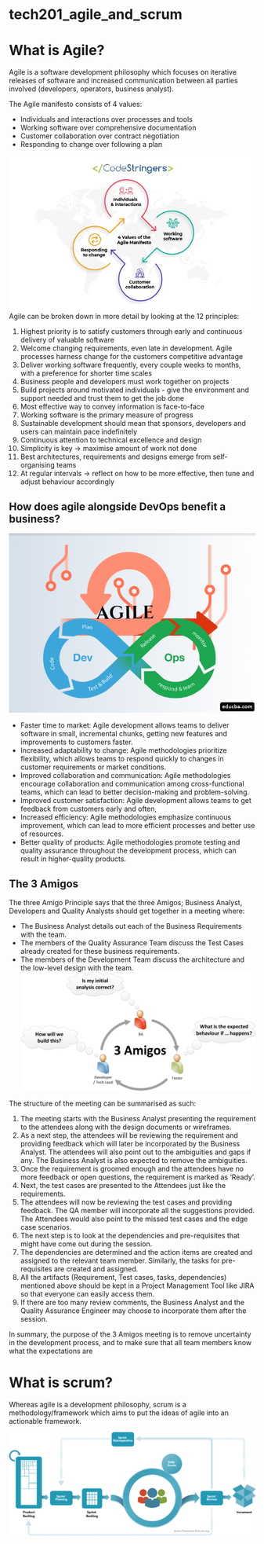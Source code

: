 # tech201_agile_and_scrum
# What is Agile?
Agile is a software development philosophy which focuses on iterative releases of software and increased communication between all parties involved (developers, operators, business analyst).

The Agile manifesto consists of 4 values:
* Individuals and interactions over processes and tools
* Working software over comprehensive documentation
* Customer collaboration over contract negotiation
* Responding to change over following a plan

![](agile.png)
Agile can be broken down in more detail by looking at the 12 principles:
1) Highest priority is to satisfy customers through early and continuous delivery of valuable software
2) Welcome changing requirements, even late in development. Agile processes harness change for the customers competitive advantage
3) Deliver working software frequently, every couple weeks to months, with a preference for shorter time scales
4) Business people and developers must work together on projects
5) Build projects around motivated individuals - give the environment and support needed and trust them to get the job done
6) Most effective way to convey information is face-to-face
7) Working software is the primary measure of progress
8) Sustainable development should mean that sponsors, developers and users can maintain pace indefinitely
9) Continuous attention to technical excellence and design
10) Simplicity is key -> maximise amount of work not done
11) Best architectures, requirements and designs emerge from self- organising teams
12) At regular intervals -> reflect on how to be more effective, then tune and adjust behaviour accordingly

## How does agile alongside DevOps benefit a business?
![](agiledevop.png)
* Faster time to market: Agile development allows teams to deliver software in small, incremental chunks, getting new features and improvements to customers faster.
* Increased adaptability to change: Agile methodologies prioritize flexibility, which allows teams to respond quickly to changes in customer requirements or market conditions.
* Improved collaboration and communication: Agile methodologies encourage collaboration and communication among cross-functional teams, which can lead to better decision-making and problem-solving.
* Improved customer satisfaction:  Agile development allows teams to get feedback from customers early and often, 
* Increased efficiency: Agile methodologies emphasize continuous improvement, which can lead to more efficient processes and better use of resources.
* Better quality of products: Agile methodologies promote testing and quality assurance throughout the development process, which can result in higher-quality products.

## The 3 Amigos

The three Amigo Principle says that the three Amigos; Business Analyst, Developers and Quality Analysts should get together in a meeting where:

* The Business Analyst details out each of the Business Requirements with the team.
* The members of the Quality Assurance Team discuss the Test Cases already created for these business requirements.
* The members of the Development Team discuss the architecture and the low-level design with the team.
![](3amigos.png.jpg)

The structure of the meeting can be summarised as such:

1) The meeting starts with the Business Analyst presenting the requirement to the attendees along with the design documents or wireframes.
2) As a next step, the attendees will be reviewing the requirement and providing feedback which will later be incorporated by the Business Analyst. The attendees will also point out to the ambiguities and gaps if any. The Business Analyst is also expected to remove the ambiguities.
3) Once the requirement is groomed enough and the attendees have no more feedback or open questions, the requirement is marked as ‘Ready’.
4) Next, the test cases are presented to the Attendees just like the requirements.
5) The attendees will now be reviewing the test cases and providing feedback. The QA member will incorporate all the suggestions provided. The Attendees would also point to the missed test cases and the edge case scenarios.
6) The next step is to look at the dependencies and pre-requisites that might have come out during the session.
7) The dependencies are determined and the action items are created and assigned to the relevant team member. Similarly, the tasks for pre-requisites are created and assigned.
8) All the artifacts (Requirement, Test cases, tasks, dependencies) mentioned above should be kept in a Project Management Tool like JIRA so that everyone can easily access them.
9) If there are too many review comments, the Business Analyst and the Quality Assurance Engineer may choose to incorporate them after the session.

In summary, the purpose of the 3 Amigos meeting is to remove uncertainty in the development process, and to make sure that all team members know what the expectations are

# What is scrum?
Whereas agile is a development philosophy, scrum is a methodology/framework which aims to put the ideas of agile into an actionable framework.

![](scrum.png)